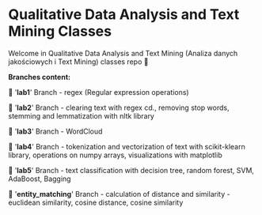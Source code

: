# Qualitative Data Analysis and Text Mining Classes
Welcome in Qualitative Data Analysis and Text Mining (Analiza danych jakościowych i Text Mining) classes repo 👋

**Branches content:**

🔸 '**lab1**' Branch - regex (Regular expression operations)

🔸 '**lab2**' Branch - clearing text with regex cd., removing stop words, stemming and lemmatization with nltk library

🔸 '**lab3**' Branch - WordCloud

🔸 '**lab4**' Branch - tokenization and vectorization of text with scikit-klearn library, operations on numpy arrays, visualizations with matplotlib

🔸 '**lab5**' Branch - text classification with decision tree, random forest, SVM, AdaBoost, Bagging

🔸 '**entity_matching**' Branch - calculation of distance and similarity - euclidean similarity, cosine distance, cosine similarity
